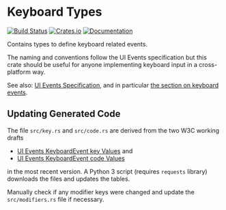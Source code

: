 Keyboard Types
==============

[![Build Status](https://github.com/pyfisch/keyboard-types/actions/workflows/ci.yml/badge.svg)](https://github.com/pyfisch/keyboard-types/actions/workflows/ci.yml)
[![Crates.io](https://img.shields.io/crates/v/keyboard-types.svg)](https://crates.io/crates/keyboard-types)
[![Documentation](https://docs.rs/keyboard-types/badge.svg)](https://docs.rs/keyboard-types)

Contains types to define keyboard related events.

The naming and conventions follow the UI Events specification
but this crate should be useful for anyone implementing keyboard
input in a cross-platform way.

See also: [UI Events Specification](https://w3c.github.io/uievents/), and in
particular [the section on keyboard events](https://w3c.github.io/uievents/#keys).

Updating Generated Code
-----------------------

The file `src/key.rs` and `src/code.rs` are derived from the two 
W3C working drafts

* [UI Events KeyboardEvent key Values](https://w3c.github.io/uievents-key/) and
* [UI Events KeyboardEvent code Values](https://w3c.github.io/uievents-code/)

in the most recent version. A Python 3 script (requires `requests` library)
downloads the files and updates the tables.

Manually check if any modifier keys were changed and update the
`src/modifiers.rs` file if necessary.

